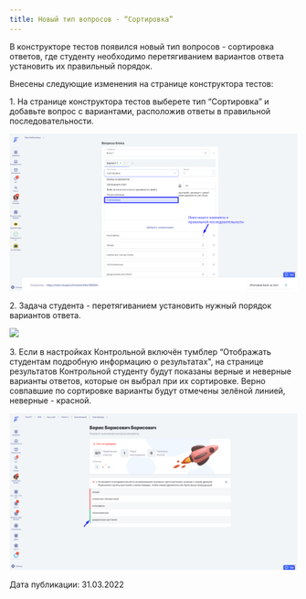 ```yaml
---
title: Новый тип вопросов - “Сортировка”
---
```


В конструкторе тестов появился новый тип вопросов - сортировка ответов, где студенту необходимо перетягиванием вариантов ответа установить их правильный порядок.

Внесены следующие изменения на странице конструктора тестов:

1\. На странице конструктора тестов выберете тип “Сортировка” и добавьте вопрос с вариантами, расположив ответы в правильной последовательности.

![](<../../.gitbook/assets/image (97).png>)

2\. Задача студента - перетягиванием установить нужный порядок вариантов ответа.

![](https://lh4.googleusercontent.com/dtWHza7qBArZqhfvVi18RPDQOBTKdVk9mfJyonAzCXr_Ohs5ToABKV9nywpj2pFPsfiAuU_8UzRoyvGIncoIc-aFw1xNZH7dt_ZGEUZqcKsjhfPzIVz5lLaqwg1dcPJr87-rdCGf)

3\. Если в настройках Контрольной включён тумблер “Отображать студентам подробную информацию о результатах", на странице результатов Контрольной студенту будут показаны верные и неверные варианты ответов, которые он выбрал при их сортировке. Верно совпавшие по сортировке варианты будут отмечены зелёной линией, неверные - красной.

![](<../../.gitbook/assets/image (46) (3) (1).png>)

Дата публикации: 31.03.2022